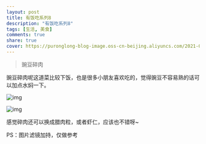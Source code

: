```yaml
---
layout: post
title: 有饭吃系列8
description: "有饭吃系列8"
tags: [生活, 美食]
comments: true
share: true
cover: https://puronglong-blog-image.oss-cn-beijing.aliyuncs.com/2021-01-31-IMG_4323.jpg
---
```


> 豌豆碎肉

<!-- more -->

豌豆碎肉呢这道菜比较下饭，也是很多小朋友喜欢吃的，觉得豌豆不容易熟的话可以加点水焖一下。

![img](https://puronglong-blog-image.oss-cn-beijing.aliyuncs.com/2021-01-31-IMG_4323.jpg)

![img](https://puronglong-blog-image.oss-cn-beijing.aliyuncs.com/2021-01-31-IMG_4322.jpg)

感觉碎肉还可以换成腊肉粒，或者虾仁，应该也不错呀~

PS：图片滤镜加持，仅做参考
